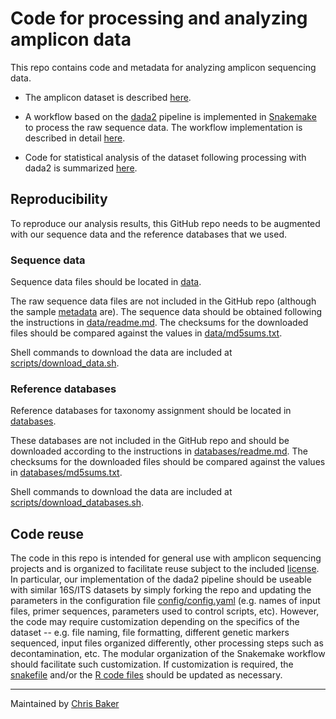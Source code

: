 # Code for processing and analyzing amplicon data

This repo contains code and metadata for analyzing amplicon sequencing data.

- The amplicon dataset is described [here](docs/readme_dataset.md).

- A workflow based on the [dada2](https://benjjneb.github.io/dada2/tutorial.html) pipeline is implemented in [Snakemake](https://snakemake.readthedocs.io) to process the raw sequence data. The workflow implementation is described in detail [here](docs/readme_pipeline.md).

- Code for statistical analysis of the dataset following processing with dada2 is summarized [here](docs/readme_analysis.md).

## Reproducibility

To reproduce our analysis results, this GitHub repo needs to be augmented with our sequence data and the reference databases that we used.

### Sequence data

 Sequence data files should be located in [data](/data).

 The raw sequence data files are not included in the GitHub repo (although the sample [metadata](/metadata) are). The sequence data should be obtained following the instructions in [data/readme.md](/data/readme.md). The checksums for the downloaded files should be compared against the values in [data/md5sums.txt](/data/md5sums.txt).

 Shell commands to download the data are included at [scripts/download_data.sh](/scripts/download_data.sh).

### Reference databases

 Reference databases for taxonomy assignment should be located in [databases](/databases).

 These databases are not included in the GitHub repo and should be downloaded according to the instructions in [databases/readme.md](/databases/readme.md). The checksums for the downloaded files should be compared against the values in [databases/md5sums.txt](/databases/md5sums.txt).

 Shell commands to download the data are included at [scripts/download_databases.sh](/scripts/download_databases.sh).

## Code reuse

The code in this repo is intended for general use with amplicon sequencing projects and is organized to facilitate reuse subject to the included [license](LICENSE). In particular, our implementation of the dada2 pipeline should be useable with similar 16S/ITS datasets by simply forking the repo and updating the parameters in the configuration file [config/config.yaml](/config/config.yaml) (e.g. names of input files, primer sequences, parameters used to control scripts, etc). However, the code may require customization depending on the specifics of the dataset -- e.g. file naming, file formatting, different genetic markers sequenced, input files organized differently, other processing steps such as decontamination, etc. The modular organization of the Snakemake workflow should facilitate such customization. If customization is required, the [snakefile](snakefile) and/or the [R code files](/code) should be updated as necessary.

---
Maintained by [Chris Baker](https://github.com/bakerccm)
